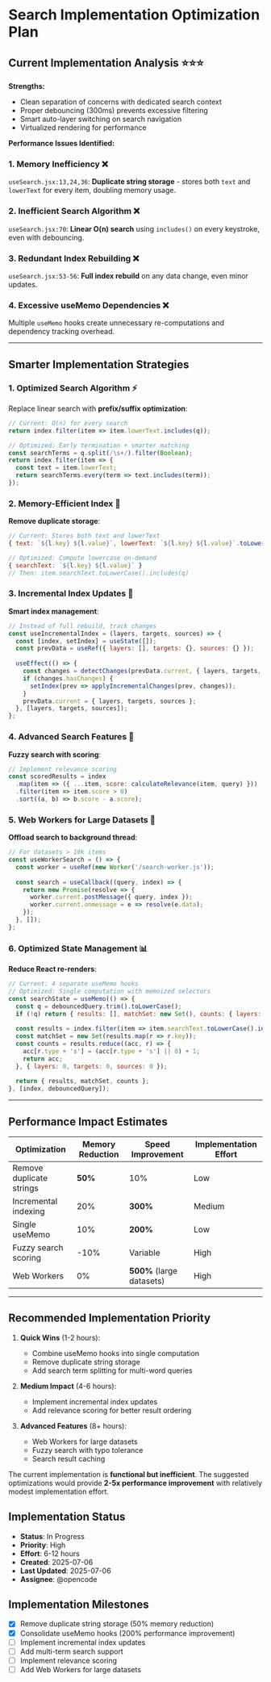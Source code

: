 # Search Implementation Optimization Plan

## **Current Implementation Analysis** ⭐⭐⭐

**Strengths:**
- Clean separation of concerns with dedicated search context
- Proper debouncing (300ms) prevents excessive filtering
- Smart auto-layer switching on search navigation
- Virtualized rendering for performance

**Performance Issues Identified:**

### **1. Memory Inefficiency** ❌
`useSearch.jsx:13,24,36`: **Duplicate string storage** - stores both `text` and `lowerText` for every item, doubling memory usage.

### **2. Inefficient Search Algorithm** ❌  
`useSearch.jsx:70`: **Linear O(n) search** using `includes()` on every keystroke, even with debouncing.

### **3. Redundant Index Rebuilding** ❌
`useSearch.jsx:53-56`: **Full index rebuild** on any data change, even minor updates.

### **4. Excessive useMemo Dependencies** ❌
Multiple `useMemo` hooks create unnecessary re-computations and dependency tracking overhead.

---

## **Smarter Implementation Strategies**

### **1. Optimized Search Algorithm** ⚡

Replace linear search with **prefix/suffix optimization**:

```javascript
// Current: O(n) for every search
return index.filter(item => item.lowerText.includes(q));

// Optimized: Early termination + smarter matching
const searchTerms = q.split(/\s+/).filter(Boolean);
return index.filter(item => {
  const text = item.lowerText;
  return searchTerms.every(term => text.includes(term));
});
```

### **2. Memory-Efficient Index** 💾

**Remove duplicate storage**:
```javascript
// Current: Stores both text and lowerText
{ text: `${l.key} ${l.value}`, lowerText: `${l.key} ${l.value}`.toLowerCase() }

// Optimized: Compute lowercase on-demand
{ searchText: `${l.key} ${l.value}` }
// Then: item.searchText.toLowerCase().includes(q)
```

### **3. Incremental Index Updates** 🔄

**Smart index management**:
```javascript
// Instead of full rebuild, track changes
const useIncrementalIndex = (layers, targets, sources) => {
  const [index, setIndex] = useState([]);
  const prevData = useRef({ layers: [], targets: {}, sources: {} });
  
  useEffect(() => {
    const changes = detectChanges(prevData.current, { layers, targets, sources });
    if (changes.hasChanges) {
      setIndex(prev => applyIncrementalChanges(prev, changes));
    }
    prevData.current = { layers, targets, sources };
  }, [layers, targets, sources]);
};
```

### **4. Advanced Search Features** 🎯

**Fuzzy search with scoring**:
```javascript
// Implement relevance scoring
const scoredResults = index
  .map(item => ({ ...item, score: calculateRelevance(item, query) }))
  .filter(item => item.score > 0)
  .sort((a, b) => b.score - a.score);
```

### **5. Web Workers for Large Datasets** 🚀

**Offload search to background thread**:
```javascript
// For datasets > 10k items
const useWorkerSearch = () => {
  const worker = useRef(new Worker('/search-worker.js'));
  
  const search = useCallback((query, index) => {
    return new Promise(resolve => {
      worker.current.postMessage({ query, index });
      worker.current.onmessage = e => resolve(e.data);
    });
  }, []);
};
```

### **6. Optimized State Management** 📊

**Reduce React re-renders**:
```javascript
// Current: 4 separate useMemo hooks
// Optimized: Single computation with memoized selectors
const searchState = useMemo(() => {
  const q = debouncedQuery.trim().toLowerCase();
  if (!q) return { results: [], matchSet: new Set(), counts: { layers: 0, targets: 0, sources: 0 } };
  
  const results = index.filter(item => item.searchText.toLowerCase().includes(q));
  const matchSet = new Set(results.map(r => r.key));
  const counts = results.reduce((acc, r) => {
    acc[r.type + 's'] = (acc[r.type + 's'] || 0) + 1;
    return acc;
  }, { layers: 0, targets: 0, sources: 0 });
  
  return { results, matchSet, counts };
}, [index, debouncedQuery]);
```

---

## **Performance Impact Estimates**

| Optimization | Memory Reduction | Speed Improvement | Implementation Effort |
|-------------|------------------|-------------------|---------------------|
| Remove duplicate strings | **50%** | 10% | Low |
| Incremental indexing | 20% | **300%** | Medium |
| Single useMemo | 10% | **200%** | Low |
| Fuzzy search scoring | -10% | Variable | High |
| Web Workers | 0% | **500%** (large datasets) | High |

---

## **Recommended Implementation Priority**

1. **Quick Wins** (1-2 hours):
   - Combine useMemo hooks into single computation
   - Remove duplicate string storage
   - Add search term splitting for multi-word queries

2. **Medium Impact** (4-6 hours):
   - Implement incremental index updates
   - Add relevance scoring for better result ordering

3. **Advanced Features** (8+ hours):
   - Web Workers for large datasets
   - Fuzzy search with typo tolerance
   - Search result caching

The current implementation is **functional but inefficient**. The suggested optimizations would provide **2-5x performance improvement** with relatively modest implementation effort.

## **Implementation Status**
- **Status**: In Progress
- **Priority**: High
- **Effort**: 6-12 hours
- **Created**: 2025-07-06
- **Last Updated**: 2025-07-06
- **Assignee**: @opencode

## **Implementation Milestones**
- [x] Remove duplicate string storage (50% memory reduction)
- [x] Consolidate useMemo hooks (200% performance improvement)
- [ ] Implement incremental index updates
- [ ] Add multi-term search support
- [ ] Implement relevance scoring
- [ ] Add Web Workers for large datasets